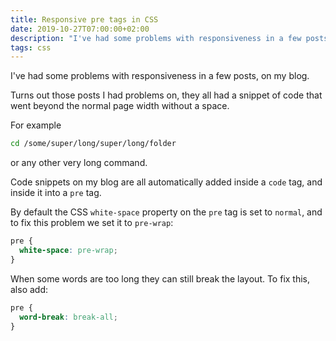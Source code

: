 ```yaml
---
title: Responsive pre tags in CSS
date: 2019-10-27T07:00:00+02:00
description: "I've had some problems with responsiveness in a few posts, on my blog. Turned out it was code snippets"
tags: css
---
```


I've had some problems with responsiveness in a few posts, on my blog.

Turns out those posts I had problems on, they all had a snippet of code that went beyond the normal page width without a space.

For example

```sh
cd /some/super/long/super/long/folder
```

or any other very long command.

Code snippets on my blog are all automatically added inside a `code` tag, and inside it into a `pre` tag.

By default the CSS `white-space` property on the `pre` tag is set to `normal`, and to fix this problem we set it to `pre-wrap`:

```css
pre {
  white-space: pre-wrap;
}
```

When some words are too long they can still break the layout. To fix this, also add:

```css
pre {
  word-break: break-all;
}
```
